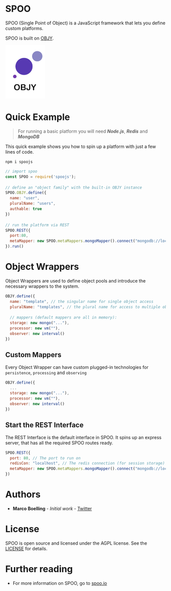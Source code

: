 # SPOO 

SPOO (Single Point of Object) is a JavaScript framework that lets you define custom platforms. 

SPOO is built on [OBJY](https://objy-org.github.io).

![OBJY](https://raw.githubusercontent.com/objy-org/objy-org.github.io/master/assets/img/badge-sm.png "SPOO runs on OBJY")


# Quick Example

> For running a basic platform you will need ***Node.js***, ***Redis*** and ***MongoDB***



This quick example shows you how to spin up a platform with just a few lines of code.


```shell
npm i spoojs
```

```javascript
// import spoo
const SPOO = require('spoojs');

// define an "object family" with the built-in OBJY instance
SPOO.OBJY.define({
  name: "user",
  pluralName: "users",
  authable: true
})

// run the platform via REST
SPOO.REST({
  port:80,
  metaMapper: new SPOO.metaMappers.mongoMapper().connect("mongodb://localhost")
}).run()
```


# Object Wrappers

Object Wrappers are used to define object pools and introduce the necessary wrappers to the system.


```javascript
OBJY.define({
  name: "template", // the singular name for single object access
  pluralName: "templates", // the plural name for access to multiple objects

  // mappers (default mappers are all in memory):
  storage: new mongo("..."),
  processor: new vm(""),
  observer: new interval() 
})
````


## Custom Mappers

Every Object Wrapper can have custom plugged-in technologies for `persistence`, `processing` and `observing`


```javascript
OBJY.define({
  ...
  storage: new mongo("..."),
  processor: new vm(""),
  observer: new interval() 
})
````


## Start the REST Interface

The REST Interface is the default interface in SPOO. It spins up an express server, that has all the required SPOO routes ready.


```javascript
SPOO.REST({
  port: 80, // The port to run on
  redisCon: "localhost", // The redis connection (for session storage)
  metaMapper: new SPOO.metaMappers.mongoMapper().connect("mongodb://localhost") // The meta mapper is required for general config
})
````


# Authors

* **Marco Boelling** - *Initial work* - [Twitter](https://twitter.com/marcoboelling)


# License

SPOO is open source and licensed under the AGPL license. See the [LICENSE](LICENSE) for details.

# Further reading

* For more information on SPOO, go to [spoo.io](https://spoo.io)


